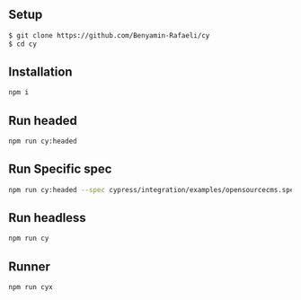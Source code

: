 Setup
------------
```sh
$ git clone https://github.com/Benyamin-Rafaeli/cy
$ cd cy
```

Installation
------------
```sh
npm i
```

Run headed
----------
```sh
npm run cy:headed
```

Run Specific spec
----------
```sh
npm run cy:headed --spec cypress/integration/examples/opensourcecms.spec.js
```

Run headless
----------
```sh
npm run cy
```

Runner
----------
```sh
npm run cyx
```

<!-- Run in Docker 
----------
```sh
docker-compose -f docker-compose.yml up
``` -->
